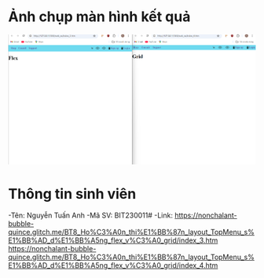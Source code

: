 # Ảnh chụp màn hình kết quả

![Hình ảnh kết quả](ketqua.png)

# Thông tin sinh viên
-Tên: Nguyễn Tuấn Anh
-Mã SV: BIT230011#
-Link: 
    https://nonchalant-bubble-quince.glitch.me/BT8_Ho%C3%A0n_thi%E1%BB%87n_layout_TopMenu_s%E1%BB%AD_d%E1%BB%A5ng_flex_v%C3%A0_grid/index_3.htm
    https://nonchalant-bubble-quince.glitch.me/BT8_Ho%C3%A0n_thi%E1%BB%87n_layout_TopMenu_s%E1%BB%AD_d%E1%BB%A5ng_flex_v%C3%A0_grid/index_4.htm